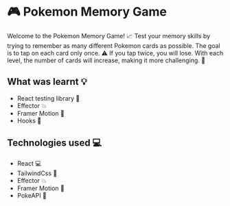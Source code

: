 # 🎮 Pokemon Memory Game

Welcome to the Pokemon Memory Game! 📈 Test your memory skills by trying to remember as many different Pokemon cards as possible. The goal is to tap on each card only once. ⚠️ If you tap twice, you will lose. With each level, the number of cards will increase, making it more challenging. 💪

## What was learnt 💡

- React testing library 🧪
- Effector 💥
- Framer Motion 🎨
- Hooks 🎣

## Technologies used 💻

- React 💻
- TailwindCss 🎨
- Effector 💥
- Framer Motion 🎨
- PokeAPI 🐉
